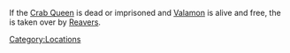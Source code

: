 If the [Crab Queen](Crab_Queen.md "wikilink") is dead or imprisoned and
[Valamon](Valamon.md "wikilink") is alive and free, the [](Crab_Village.md) is taken over by
[Reavers](02%20-%20Projects%20&%20Wikis/Kenshi/Kenshi%20Wiki/Kenshi%20Wiki%20Template/Reavers.md "wikilink").

[Category:Locations](Category:Locations "wikilink")